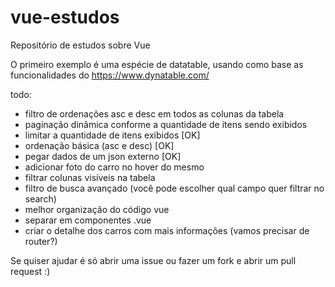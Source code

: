 # vue-estudos
Repositório de estudos sobre Vue

O primeiro exemplo é uma espécie de datatable, usando como base as funcionalidades do https://www.dynatable.com/

todo:
  - filtro de ordenações asc e desc em todos as colunas da tabela
  - paginação dinâmica conforme a quantidade de itens sendo exibidos
  - limitar a quantidade de itens exibidos [OK]
  - ordenação básica (asc e desc) [OK]
  - pegar dados de um json externo [OK]
  - adicionar foto do carro no hover do mesmo
  - filtrar colunas visíveis na tabela
  - filtro de busca avançado (você pode escolher qual campo quer filtrar no search)
  - melhor organização do código vue
  - separar em componentes .vue
  - criar o detalhe dos carros com mais informações (vamos precisar de router?)

Se quiser ajudar é só abrir uma issue ou fazer um fork e abrir um pull request :)
